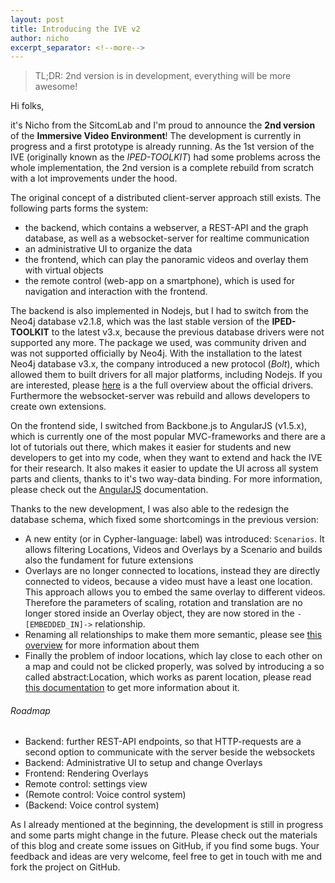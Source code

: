 ```yaml
---
layout: post
title: Introducing the IVE v2
author: nicho
excerpt_separator: <!--more-->
---
```


> TL;DR: 2nd version is in development, everything will be more awesome!

<!--more-->

Hi folks,

it's Nicho from the SitcomLab and I'm proud to announce the **2nd version** of the **Immersive Video Environment**! The development is currently in progress and a first prototype is already running. As the 1st version of the IVE (originally known as the *IPED-TOOLKIT*)  had some problems across the whole implementation, the 2nd version is a complete rebuild from scratch with a lot improvements under the hood.

The original concept of a distributed client-server approach still exists. The following parts forms the system:

* the backend, which contains a webserver, a REST-API and the graph database, as well as a websocket-server for realtime communication
* an administrative UI to organize the data
* the frontend, which can play the panoramic videos and overlay them with virtual objects
* the remote control (web-app on a smartphone), which is used for navigation and interaction with the frontend.

The backend is also implemented in Nodejs, but I had to switch from the Neo4j database v2.1.8, which was the last stable version of the **IPED-TOOLKIT** to the latest v3.x, because the previous database drivers were not supported any more. The package we used, was community driven and was not supported officially by Neo4j. With the installation to the latest Neo4j database v3.x, the company introduced a new protocol (*Bolt*), which allowed them to built drivers for all major platforms, including Nodejs. If you are interested, please [here](https://neo4j.com/developer/language-guides/) is a the full overview about the official drivers.
Furthermore the websocket-server was rebuild and allows developers to create own extensions.

On the frontend side, I switched from Backbone.js to AngularJS (v1.5.x), which is currently one of the most popular MVC-frameworks and there are a lot of tutorials out there, which makes it easier for students and new developers to get into my code, when they want to extend and hack the IVE for their research. It also makes it easier to update the UI across all system parts and clients, thanks to it's two way-data binding. For more information, please check out the [AngularJS](https://angularjs.org) documentation.

Thanks to the new development, I was also able to the redesign the database schema, which fixed some shortcomings in the previous version:

* A new entity (or in Cypher-language: label) was introduced: `Scenarios`. It allows filtering Locations, Videos and Overlays by a Scenario and builds also the fundament for future extensions
* Overlays are no longer connected to locations, instead they are directly connected to videos, because a video must have a least one location. This approach allows you to embed the same overlay to different videos. Therefore the parameters of scaling, rotation and translation are no longer stored inside an Overlay object, they are now stored in the `-[EMBEDDED_IN]->` relationship.
* Renaming all relationships to make them more semantic, please see [this overview](/graph/#relationships) for more information about them
* Finally the problem of indoor locations, which lay close to each other on a map and could not be clicked properly, was solved by introducing a so called <span class="label label-abstract-location">abstract:Location</span>, which works as parent location, please read [this documentation](/graph/#parent-location-approach) to get more information about it.

###### Roadmap
* Backend: further REST-API endpoints, so that HTTP-requests are a second option to communicate with the server beside the websockets
* Backend: Administrative UI to setup and change Overlays
* Frontend: Rendering Overlays
* Remote control: settings view
* (Remote control: Voice control system)
* (Backend: Voice control system)

As I already mentioned at the beginning, the development is still in progress and some parts might change in the future. Please check out the materials of this blog and create some issues on GitHub, if you find some bugs. Your feedback and ideas are very welcome, feel free to get in touch with me and fork the project on GitHub.
